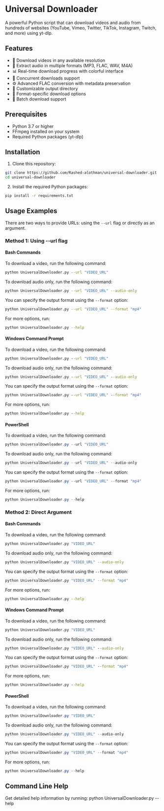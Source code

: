 # Universal Downloader

A powerful Python script that can download videos and audio from hundreds of websites (YouTube, Vimeo, Twitter, TikTok, Instagram, Twitch, and more) using yt-dlp.


## Features

- 🎥 Download videos in any available resolution
- 🎵 Extract audio in multiple formats (MP3, FLAC, WAV, M4A)
- 📊 Real-time download progress with colorful interface
- 🚀 Concurrent downloads support
- ⚙️ Advanced FLAC conversion with metadata preservation
- 💾 Customizable output directory
- 🎯 Format-specific download options
- 🔄 Batch download support



## Prerequisites

- Python 3.7 or higher
- FFmpeg installed on your system
- Required Python packages (yt-dlp)

## Installation

1. Clone this repository:

```bash
git clone https://github.com/Rashed-alothman/universal-downloader.git
cd universal-downloader
```

2. Install the required Python packages:

```bash
pip install -r requirements.txt
```

## Usage Examples

There are two ways to provide URLs: using the `--url` flag or directly as an argument.

### Method 1: Using --url flag

#### Bash Commands

To download a video, run the following command:

```bash
python UniversalDownloader.py --url "VIDEO_URL"
```

To download audio only, run the following command:

```bash
python UniversalDownloader.py --url "VIDEO_URL" --audio-only
```

You can specify the output format using the `--format` option:

```bash
python UniversalDownloader.py --url "VIDEO_URL" --format "mp4"
```

For more options, run:

```bash
python UniversalDownloader.py --help
```

#### Windows Command Prompt

To download a video, run the following command:

```cmd
python UniversalDownloader.py --url "VIDEO_URL"
```

To download audio only, run the following command:

```cmd
python UniversalDownloader.py --url "VIDEO_URL" --audio-only
```

You can specify the output format using the `--format` option:

```cmd
python UniversalDownloader.py --url "VIDEO_URL" --format "mp4"
```

For more options, run:

```cmd
python UniversalDownloader.py --help
```

#### PowerShell

To download a video, run the following command:

```powershell
python UniversalDownloader.py --url "VIDEO_URL"
```

To download audio only, run the following command:

```powershell
python UniversalDownloader.py --url "VIDEO_URL" --audio-only
```

You can specify the output format using the `--format` option:

```powershell
python UniversalDownloader.py --url "VIDEO_URL" --format "mp4"
```

For more options, run:

```powershell
python UniversalDownloader.py --help
```

### Method 2: Direct Argument

#### Bash Commands

To download a video, run the following command:

```bash
python UniversalDownloader.py "VIDEO_URL"
```

To download audio only, run the following command:

```bash
python UniversalDownloader.py "VIDEO_URL" --audio-only
```

You can specify the output format using the `--format` option:

```bash
python UniversalDownloader.py "VIDEO_URL" --format "mp4"
```

For more options, run:

```bash
python UniversalDownloader.py --help
```

#### Windows Command Prompt

To download a video, run the following command:

```cmd
python UniversalDownloader.py "VIDEO_URL"
```

To download audio only, run the following command:

```cmd
python UniversalDownloader.py "VIDEO_URL" --audio-only
```

You can specify the output format using the `--format` option:

```cmd
python UniversalDownloader.py "VIDEO_URL" --format "mp4"
```

For more options, run:

```cmd
python UniversalDownloader.py --help
```

#### PowerShell

To download a video, run the following command:

```powershell
python UniversalDownloader.py "VIDEO_URL"
```

To download audio only, run the following command:

```powershell
python UniversalDownloader.py "VIDEO_URL" --audio-only
```

You can specify the output format using the `--format` option:

```powershell
python UniversalDownloader.py "VIDEO_URL" --format "mp4"
```

For more options, run:

```powershell
python UniversalDownloader.py --help
```

## Command Line Help

Get detailed help information by running:
python UniversalDownloader.py --help
